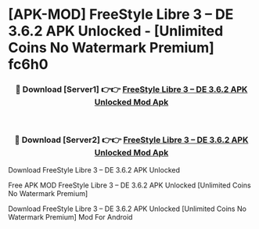 # [APK-MOD] FreeStyle Libre 3 – DE 3.6.2 APK Unlocked - [Unlimited Coins No Watermark Premium] fc6h0



<div align="center">
<h3>🔴 Download [Server1] 👉👉 <a href="https://momento.my/?title=FreeStyle_Libre_3_–_DE_3.6.2_APK_Unlocked">FreeStyle Libre 3 – DE 3.6.2 APK Unlocked Mod Apk</a></h3><br>

<h3>🔴 Download [Server2] 👉👉 <a href="https://momento.my/?title=FreeStyle_Libre_3_–_DE_3.6.2_APK_Unlocked">FreeStyle Libre 3 – DE 3.6.2 APK Unlocked Mod Apk</a></h3>
</div>



Download FreeStyle Libre 3 – DE 3.6.2 APK Unlocked 

Free APK MOD FreeStyle Libre 3 – DE 3.6.2 APK Unlocked [Unlimited Coins No Watermark Premium]

Download FreeStyle Libre 3 – DE 3.6.2 APK Unlocked [Unlimited Coins No Watermark Premium] Mod For Android
